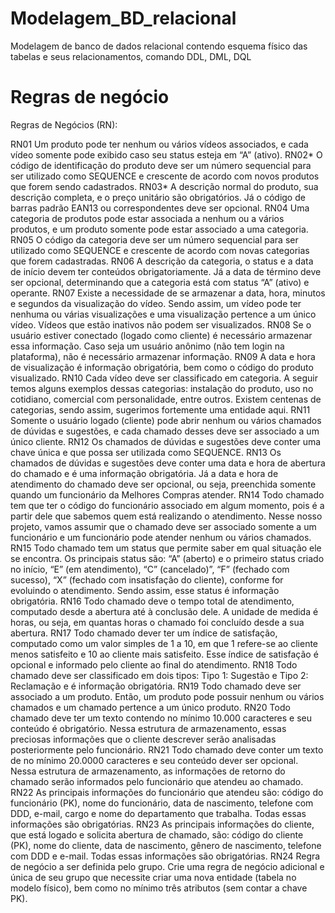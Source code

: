 # Modelagem_BD_relacional
Modelagem de banco de dados relacional contendo esquema físico das tabelas e seus relacionamentos, comando DDL, DML, DQL

# Regras de negócio 

Regras de Negócios (RN):

RN01
Um produto pode ter nenhum ou vários vídeos associados, e cada vídeo somente pode exibido caso seu status esteja em “A” (ativo).
RN02*
O código de identificação do produto deve ser um número sequencial para ser utilizado como SEQUENCE e crescente de acordo com novos produtos que forem sendo cadastrados.
RN03*
A descrição normal do produto, sua descrição completa, e o preço unitário são obrigatórios. Já o código de barras padrão EAN13 ou correspondentes deve ser opcional.
RN04
Uma categoria de produtos pode estar associada a nenhum ou a vários produtos, e um produto somente pode estar associado a uma categoria.
RN05
O código da categoria deve ser um número sequencial para ser utilizado como SEQUENCE e crescente de acordo com novas categorias que forem cadastradas.
RN06
A descrição da categoria, o status e a data de início devem ter conteúdos obrigatoriamente. Já a data de término deve ser opcional, determinando que a categoria está com status “A” (ativo) e operante.
RN07
Existe a necessidade de se armazenar a data, hora, minutos e segundos da visualização do vídeo. Sendo assim, um vídeo pode ter nenhuma ou várias visualizações e uma visualização pertence a um único vídeo. Vídeos que estão inativos  não podem ser  visualizados.
RN08
Se o usuário estiver conectado (logado como cliente) é necessário armazenar essa informação. Caso seja um usuário anônimo (não tem login na plataforma), não é necessário armazenar informação.
RN09
A data e hora de visualização é informação obrigatória, bem como o código do produto visualizado.
RN10
Cada vídeo deve ser classificado em categoria. A seguir temos alguns exemplos dessas categorias: instalação do produto, uso no cotidiano, comercial com personalidade, entre outros. Existem centenas de categorias, sendo assim, sugerimos fortemente uma entidade aqui.
RN11
Somente o usuário logado (cliente) pode abrir nenhum ou vários chamados de dúvidas e sugestões, e cada chamado desses deve ser associado a um único cliente.
RN12
Os chamados de dúvidas e sugestões deve conter uma chave única e que possa ser utilizada como SEQUENCE.
RN13
Os chamados de dúvidas e sugestões deve conter uma data e hora de abertura do chamado e é uma informação obrigatória. Já a data e hora de atendimento do chamado deve ser opcional, ou seja, preenchida somente quando um funcionário da Melhores Compras atender.
RN14
Todo chamado tem que ter o código do funcionário associado em algum momento, pois é a partir dele que sabemos quem está realizando o atendimento. Nesse nosso projeto, vamos assumir que o chamado deve ser associado somente a um funcionário e um funcionário pode atender nenhum ou vários chamados.
RN15
Todo chamado tem um status que permite saber em qual situação ele se encontra. Os principais status são: “A” (aberto) e o primeiro status criado no início, “E” (em atendimento), “C” (cancelado)”, “F” (fechado com sucesso), “X” (fechado com insatisfação do cliente), conforme for evoluindo o atendimento. Sendo assim, esse status é informação obrigatória.
RN16
Todo chamado deve o tempo total de atendimento, computado desde a abertura até à conclusão dele. A unidade de medida é horas, ou seja, em quantas horas o chamado foi concluído desde a sua abertura.
RN17
Todo chamado dever ter um índice de satisfação, computado como um valor simples de 1 a 10, em que 1 refere-se ao cliente menos satisfeito e 10 ao cliente mais satisfeito. Esse índice de satisfação é opcional e informado pelo cliente ao final do atendimento.
RN18
Todo chamado deve ser classificado em  dois tipos:
Tipo 1: Sugestão e  Tipo 2: Reclamação e é informação obrigatória.
RN19
Todo chamado deve ser associado a um produto. Então, um produto pode possuir nenhum ou vários chamados e um chamado pertence a um único produto.
RN20
Todo chamado deve ter um texto contendo no mínimo 10.000 caracteres e seu conteúdo é obrigatório. Nessa estrutura de armazenamento, essas preciosas informações que o cliente descrever serão analisadas posteriormente pelo funcionário.
RN21
Todo chamado deve conter um texto de no mínimo 20.0000 caracteres e seu conteúdo dever ser opcional. Nessa estrutura de armazenamento, as informações de retorno do chamado serão informados pelo funcionário que atendeu ao chamado.
RN22
As principais informações do funcionário que atendeu são: código do funcionário (PK), nome do funcionário, data de nascimento, telefone com DDD, e-mail, cargo e nome do departamento que trabalha. Todas essas informações são obrigatórias.
RN23
As principais informações do cliente, que está logado e solicita abertura de chamado, são: código do cliente (PK), nome do cliente, data de nascimento, gênero de nascimento, telefone com DDD e e-mail. Todas essas informações são obrigatórias.
RN24
Regra de negócio a ser definida pelo grupo. Crie uma regra de negócio adicional e única de seu grupo que necessite criar uma nova entidade (tabela no modelo físico), bem como no mínimo três atributos (sem contar a chave PK).
